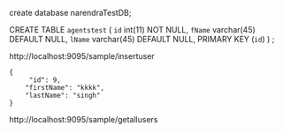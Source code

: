 create database narendraTestDB;

CREATE TABLE `agentstest` (
  `id` int(11) NOT NULL,
  `fName` varchar(45) DEFAULT NULL,
  `lName` varchar(45) DEFAULT NULL,
  PRIMARY KEY (`id`)
) ;




http://localhost:9095/sample/insertuser

    {
    	 "id": 9,
        "firstName": "kkkk",
        "lastName": "singh"
    }
	
	
http://localhost:9095/sample/getallusers
	